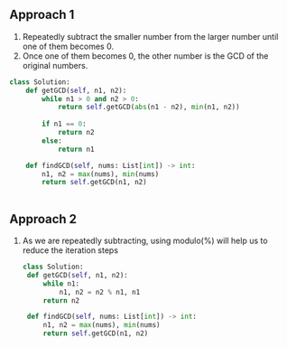 ## Approach 1
1. Repeatedly subtract the smaller number from the larger number until one of them becomes 0.
2. Once one of them becomes 0, the other number is the GCD of the original numbers.

```Python
class Solution:
    def getGCD(self, n1, n2):
        while n1 > 0 and n2 > 0:
            return self.getGCD(abs(n1 - n2), min(n1, n2))
        
        if n1 == 0:
            return n2
        else:
            return n1

    def findGCD(self, nums: List[int]) -> int:
        n1, n2 = max(nums), min(nums)
        return self.getGCD(n1, n2)
        
```

## Approach 2
1. As we are repeatedly subtracting, using modulo(%) will help us to reduce the iteration steps

   ```Python
   class Solution:
    def getGCD(self, n1, n2):
        while n1:
            n1, n2 = n2 % n1, n1
        return n2

    def findGCD(self, nums: List[int]) -> int:
        n1, n2 = max(nums), min(nums)
        return self.getGCD(n1, n2)
        
   ```
